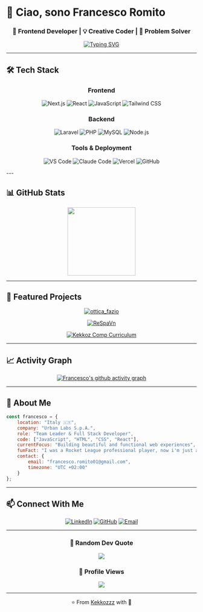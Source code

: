 # 👋 Ciao, sono Francesco Romito

<div align="center">
  
### 🎨 Frontend Developer | 💡 Creative Coder | 🚀 Problem Solver

[![Typing SVG](https://readme-typing-svg.demolab.com?font=Fira+Code&weight=600&size=28&duration=3000&pause=1000&color=FF6B35&center=true&vCenter=true&random=false&width=600&lines=Frontend+Developer;UI%2FUX+Enthusiast;JavaScript+%7C+React+Expert;Always+Learning+%F0%9F%9A%80)](https://git.io/typing-svg)

</div>

---

## 🛠️ Tech Stack

<div align="center">

### Frontend

![Next.js](https://img.shields.io/badge/Next.js-000000?style=for-the-badge&logo=nextdotjs&logoColor=white)
![React](https://img.shields.io/badge/React-20232A?style=for-the-badge&logo=react&logoColor=61DAFB)
![JavaScript](https://img.shields.io/badge/JavaScript-F7DF1E?style=for-the-badge&logo=javascript&logoColor=black)
![Tailwind CSS](https://img.shields.io/badge/Tailwind_CSS-38B2AC?style=for-the-badge&logo=tailwind-css&logoColor=white)

### Backend

![Laravel](https://img.shields.io/badge/Laravel-FF2D20?style=for-the-badge&logo=laravel&logoColor=white)
![PHP](https://img.shields.io/badge/PHP-777BB4?style=for-the-badge&logo=php&logoColor=white)
![MySQL](https://img.shields.io/badge/MySQL-4479A1?style=for-the-badge&logo=mysql&logoColor=white)
![Node.js](https://img.shields.io/badge/Node.js-339933?style=for-the-badge&logo=nodedotjs&logoColor=white)

### Tools & Deployment

![VS Code](https://img.shields.io/badge/VS_Code-007ACC?style=for-the-badge&logo=visual-studio-code&logoColor=white)
![Claude Code](https://img.shields.io/badge/Claude_Code-191919?style=for-the-badge&logo=anthropic&logoColor=white)
![Vercel](https://img.shields.io/badge/Vercel-000000?style=for-the-badge&logo=vercel&logoColor=white)
![GitHub](https://img.shields.io/badge/GitHub-100000?style=for-the-badge&logo=github&logoColor=white)

</div>
---

## 📊 GitHub Stats

<div align="center">
  
<img height="180em" src="https://github-readme-stats.vercel.app/api/top-langs/?username=Kekkozzz&layout=compact&theme=radical&border_radius=10&bg_color=0D1117&title_color=FF6B35&text_color=FFFFFF"/>

</div>

---

## 🎯 Featured Projects

<div align="center">

[![ottica_fazio](https://github-readme-stats.vercel.app/api/pin/?username=Kekkozzz&repo=ottica_fazio&theme=radical&border_radius=10&bg_color=0D1117&title_color=FF6B35&text_color=FFFFFF&icon_color=FF6B35)](https://github.com/Kekkozzz/ottica_fazio)

[![ReSpaVn](https://github-readme-stats.vercel.app/api/pin/?username=Kekkozzz&repo=ReSpaVn&theme=radical&border_radius=10&bg_color=0D1117&title_color=FF6B35&text_color=FFFFFF&icon_color=FF6B35)](https://github.com/Kekkozzz/ReSpaVn)

[![Kekkoz Comp Curriculum](https://github-readme-stats.vercel.app/api/pin/?username=Kekkozzz&repo=Kekkoz_Comp_Curriculum&theme=radical&border_radius=10&bg_color=0D1117&title_color=FF6B35&text_color=FFFFFF&icon_color=FF6B35)](https://github.com/Kekkozzz/Kekkoz_Comp_Curriculum)

</div>

---

## 📈 Activity Graph

<div align="center">
  
[![Francesco's github activity graph](https://github-readme-activity-graph.vercel.app/graph?username=Kekkozzz&theme=tokyo-night&bg_color=0D1117&color=FF6B35&line=FF6B35&point=FFFFFF&area=true&hide_border=true)](https://github.com/ashutosh00710/github-readme-activity-graph)

</div>

---

## 💼 About Me

```javascript
const francesco = {
    location: "Italy 🇮🇹",
    company: "Urban Labs S.p.A.",
    role: "Team Leader & Full Stack Developer",
    code: ["JavaScript", "HTML", "CSS", "React"],
    currentFocus: "Building beautiful and functional web experiences",
    funFact: "I was a Rocket League professional player, now i'm just a coder ༼ つ ◕_◕ ༽つ",
    contact: {
        email: "francesco.romito01@gmail.com",
        timezone: "UTC +02:00"
    }
};
```

---

## 📫 Connect With Me

<div align="center">

[![LinkedIn](https://img.shields.io/badge/LinkedIn-0077B5?style=for-the-badge&logo=linkedin&logoColor=white)](https://www.linkedin.com/in/francesco-romito-89b83632b/)
[![GitHub](https://img.shields.io/badge/GitHub-100000?style=for-the-badge&logo=github&logoColor=white)](https://github.com/Kekkozzz)
[![Email](https://img.shields.io/badge/Email-D14836?style=for-the-badge&logo=gmail&logoColor=white)](mailto:francesco.romito01@gmail.com)

</div>

---

<div align="center">
  
### 💭 Random Dev Quote

![](https://quotes-github-readme.vercel.app/api?type=horizontal&theme=radical)

### 👀 Profile Views

![](https://komarev.com/ghpvc/?username=Kekkozzz&color=FF6B35&style=for-the-badge)

---

⭐️ From [Kekkozzz](https://github.com/Kekkozzz) with 🧡

</div>
